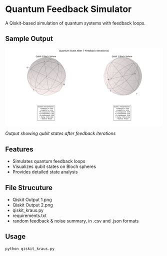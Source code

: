 # Quantum Feedback Simulator

A Qiskit-based simulation of quantum systems with feedback loops.

## Sample Output
![Quantum Feedback Simulation Results](Qiskit%20Output%201.png)

*Output showing qubit states after feedback iterations*

## Features
- Simulates quantum feedback loops
- Visualizes qubit states on Bloch spheres
- Provides detailed state analysis

## File Strucuture
- Qiskit Output 1.png
- Qiakit Output 2.png         
- qiskit_kraus.py   
- requirements.txt
- random feedback & noise summary, in .csv and .json formats      

## Usage
```bash
python qiskit_kraus.py

